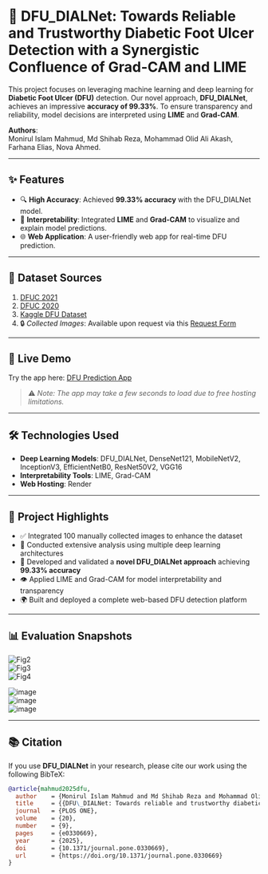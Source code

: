 # 🦶 DFU_DIALNet: Towards Reliable and Trustworthy Diabetic Foot Ulcer Detection with a Synergistic Confluence of Grad-CAM and LIME

This project focuses on leveraging machine learning and deep learning for **Diabetic Foot Ulcer (DFU)** detection. Our novel approach, **DFU_DIALNet**, achieves an impressive **accuracy of 99.33%**. To ensure transparency and reliability, model decisions are interpreted using **LIME** and **Grad-CAM**.

**Authors**:  
Monirul Islam Mahmud, Md Shihab Reza, Mohammad Olid Ali Akash, Farhana Elias, Nova Ahmed.

---

## ✨ Features

- 🔍 **High Accuracy**: Achieved **99.33% accuracy** with the DFU_DIALNet model.  
- 🧠 **Interpretability**: Integrated **LIME** and **Grad-CAM** to visualize and explain model predictions.  
- 🌐 **Web Application**: A user-friendly web app for real-time DFU prediction.  

---

## 📂 Dataset Sources

1. [DFUC 2021](https://dfu-challenge.github.io/dfuc2021.html)  
2. [DFUC 2020](https://dfu-challenge.github.io/dfuc2020.html)  
3. [Kaggle DFU Dataset](https://www.kaggle.com/datasets/laithjj/diabetic-foot-ulcer-dfu)  
4. 🔒 *Collected Images*: Available upon request via this [Request Form](https://forms.gle/bK4NsZtgArDkDwRAA)

---

## 🚀 Live Demo

Try the app here: [DFU Prediction App](https://footulcer-bd.onrender.com)  
> ⚠️ *Note: The app may take a few seconds to load due to free hosting limitations.*

---

## 🛠️ Technologies Used

- **Deep Learning Models**: DFU_DIALNet, DenseNet121, MobileNetV2, InceptionV3, EfficientNetB0, ResNet50V2, VGG16  
- **Interpretability Tools**: LIME, Grad-CAM  
- **Web Hosting**: Render  

---

## 📌 Project Highlights

- ✅ Integrated 100 manually collected images to enhance the dataset  
- 🔬 Conducted extensive analysis using multiple deep learning architectures  
- 🧪 Developed and validated a **novel DFU_DIALNet approach** achieving **99.33% accuracy**  
- 👁️ Applied LIME and Grad-CAM for model interpretability and transparency  
- 🌍 Built and deployed a complete web-based DFU detection platform  

---

## 📊 Evaluation Snapshots

![Fig2](https://github.com/user-attachments/assets/1ebcb011-1173-4cd0-96c9-9aa5657886ef)  
![Fig3](https://github.com/user-attachments/assets/397e1fba-e2f1-4525-a9a6-0c29b3a9d395)  
![Fig4](https://github.com/user-attachments/assets/52f13589-3283-486c-8c4d-0ec0c3bc267c)  

![image](https://github.com/Monirul-Islam-Mahmud/Diabetic-Foot-Ulcer-Detection/assets/59494761/5482377d-e0ce-43ff-8de3-38fdce536359)  
![image](https://github.com/Monirul-Islam-Mahmud/Diabetic-Foot-Ulcer-Detection/assets/59494761/0693de4d-d83e-47f8-90da-32b543db4f57)  
![image](https://github.com/user-attachments/assets/2d674aa0-5629-42ca-ab7c-32fed65536c8)

---

## 📚 Citation

If you use **DFU_DIALNet** in your research, please cite our work using the following BibTeX:

```bibtex
@article{mahmud2025dfu,
  author    = {Monirul Islam Mahmud and Md Shihab Reza and Mohammad Olid Ali Akash and Farhana Elias and Nova Ahmed},
  title     = {{DFU\_DIALNet: Towards reliable and trustworthy diabetic foot ulcer detection with synergistic confluence of Grad-CAM and LIME}},
  journal   = {PLOS ONE},
  volume    = {20},
  number    = {9},
  pages     = {e0330669},
  year      = {2025},
  doi       = {10.1371/journal.pone.0330669},
  url       = {https://doi.org/10.1371/journal.pone.0330669}
}
